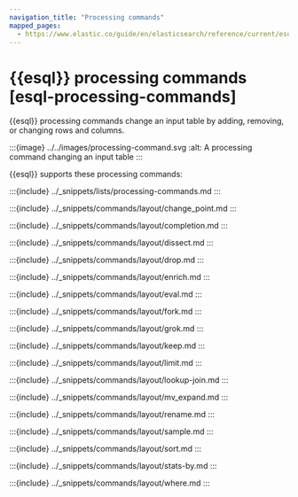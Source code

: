 ```yaml
---
navigation_title: "Processing commands"
mapped_pages:
  - https://www.elastic.co/guide/en/elasticsearch/reference/current/esql-commands.html
---
```


# {{esql}} processing commands [esql-processing-commands]

{{esql}} processing commands change an input table by adding, removing, or changing rows and columns.

:::{image} ../../images/processing-command.svg
:alt: A processing command changing an input table
:::

{{esql}} supports these processing commands:

:::{include} ../_snippets/lists/processing-commands.md
:::

:::{include} ../_snippets/commands/layout/change_point.md
:::

:::{include} ../_snippets/commands/layout/completion.md
:::

:::{include} ../_snippets/commands/layout/dissect.md
:::

:::{include} ../_snippets/commands/layout/drop.md
:::

:::{include} ../_snippets/commands/layout/enrich.md
:::

:::{include} ../_snippets/commands/layout/eval.md
:::

:::{include} ../_snippets/commands/layout/fork.md
:::

:::{include} ../_snippets/commands/layout/grok.md
:::

:::{include} ../_snippets/commands/layout/keep.md
:::

:::{include} ../_snippets/commands/layout/limit.md
:::

:::{include} ../_snippets/commands/layout/lookup-join.md
:::

:::{include} ../_snippets/commands/layout/mv_expand.md
:::

:::{include} ../_snippets/commands/layout/rename.md
:::

:::{include} ../_snippets/commands/layout/sample.md
:::

:::{include} ../_snippets/commands/layout/sort.md
:::

:::{include} ../_snippets/commands/layout/stats-by.md
:::

:::{include} ../_snippets/commands/layout/where.md
:::
